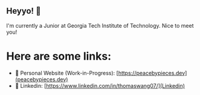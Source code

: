 ## Heyyo! 👋 </br>

I'm currently a Junior at Georgia Tech Institute of Technology. Nice to meet you! <br>

# Here are some links: <br>
- 🚧 Personal Website (Work-in-Progress): [https://peacebypieces.dev](peacebypieces.dev) <br>
- 💼 Linkedin: [https://www.linkedin.com/in/thomaswang07/](Linkedin) <br>



<!--
**peacebypieces/peacebypieces** is a ✨ _special_ ✨ repository because its `README.md` (this file) appears on your GitHub profile.

Here are some ideas to get you started:

- 🔭 I’m currently working on ...
- 🌱 I’m currently learning ...
- 👯 I’m looking to collaborate on ...
- 🤔 I’m looking for help with ...
- 💬 Ask me about ...
- 📫 How to reach me: ...
- 😄 Pronouns: ...
- ⚡ Fun fact: ...
-->
